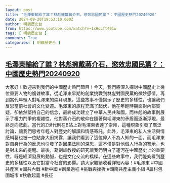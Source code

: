 ```yaml
---
layout: post
title: "毛澤東輸給了誰？林彪擁戴蔣介石，慾效忠國民黨？：中國歷史熱門20240920"
date: 2024-09-20T19:53:10.000Z
author: 明鏡歷史台
from: https://www.youtube.com/watch?v=1xHoLft491w
tags: [ 明鏡歷史台 ]
comments: True
categories: [ 明鏡歷史台 ]
---
```

<!--1726861990000-->
[毛澤東輸給了誰？林彪擁戴蔣介石，慾效忠國民黨？：中國歷史熱門20240920](https://www.youtube.com/watch?v=1xHoLft491w)
------

<div>
大家好！歡迎來到我們的中國歷史熱門節目！今天，我們將深入探討中國歷史上幾位重要人物的複雜故事，從毛澤東早期的創業挑戰到林彪對國民黨的微妙感情，再到當代年輕人對毛澤東的崇拜現象，這些故事不僅揭示了歷史的多樣性，也讓我們反思當前社會的文化變遷。毛澤東的旅程充滿了起伏，他在年輕時期面對內部質疑，卻依然堅持自己的信念，最終成功建立了中華人民共和國。而林彪的故事則展示了權力鬥爭的複雜性，他對蔣介石的敬仰在隨著與毛澤東的矛盾而逐漸浮現，最終走向悲劇。當代的Z世代則在B站上對毛澤東表達了崇拜，這種現象引發了廣泛討論，讓我們思考年輕人對歷史的解讀和情感寄託。此外，毛澤東的私人生活與情感糾葛也被一位貼身大廚揭露，讓我們看到了這位偉人不為人知的一面。而毛澤東對自身行為的反思也引發了對因果法則的深思，這不僅是對他個人行為的警示，也是對未來的提醒。最後，葛劍雄教授的研究讓我們明白了運河在中國歷史上的重要性，既是經濟發展的動脈，也是文化交流的橋樑。在這些故事中，我們能夠看到歷史的多樣性以及它對當今社會的影響。請大家繼續收看詳細內容！#毛澤東 #中國共產黨 #國共內戰 #新中國 #創業過程 #挑戰與挫折 #湖南共產主義小組 #農村包圍城市 #秋收起義 #長征
</div>
